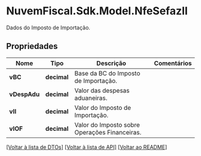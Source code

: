 # NuvemFiscal.Sdk.Model.NfeSefazII
Dados do Imposto de Importação.

## Propriedades

Nome | Tipo | Descrição | Comentários
------------ | ------------- | ------------- | -------------
**vBC** | **decimal** | Base da BC do Imposto de Importação. | 
**vDespAdu** | **decimal** | Valor das despesas aduaneiras. | 
**vII** | **decimal** | Valor do Imposto de Importação. | 
**vIOF** | **decimal** | Valor do Imposto sobre Operações Financeiras. | 

[[Voltar à lista de DTOs]](../README.md#documentation-for-models) [[Voltar à lista de API]](../README.md#documentation-for-api-endpoints) [[Voltar ao README]](../README.md)

